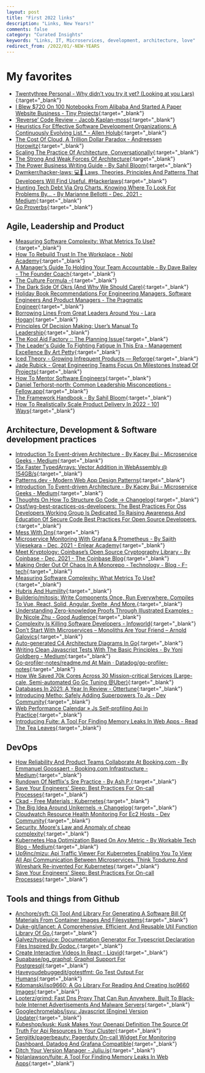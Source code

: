 ```yaml
---
layout: post
title: "First 2022 links"
description: "Links, New Years!"
comments: false
category: "Curated Insights"
keywords: "Links, IT, Microservices, development, architecture, love"
redirect_from: /2022/01/-NEW-YEARS
---
```

<!-- markdownlint-disable MD033 MD020 MD025-->
# My favorites<a name="favorites"></a>

- [Twentythree Personal - Why didn't you try it yet? (Looking at you Lars)](https://personal.twentythree.com/invitation?WQqTt03vbpmq7lOdwafDG4XhQ2yq9FE96p5T4XlB2zY%3d){:target="_blank"}
- [I Blew $720 On 100 Notebooks From Alibaba And Started A Paper Website Business - Tiny Projects](https://daily.tinyprojects.dev/paper_website){:target="_blank"}
- [‘Reverse’ Code Review - Jacob Kaplan-moss](https://jacobian.org/2021/dec/15/wst-reverse-review/){:target="_blank"}
- [Heuristics For Effective Software Development Organizations: A Continuously Evolving List.* - Allen Holub](https://holub.com/heuristics/){:target="_blank"}
- [The Cost Of Cloud, A Trillion Dollar Paradox - Andreessen Horowitz](https://a16z.com/2021/05/27/cost-of-cloud-paradox-market-cap-cloud-lifecycle-scale-growth-repatriation-optimization/){:target="_blank"}
- [Scaling The Practice Of Architecture, Conversationally](https://martinfowler.com/articles/scaling-architecture-conversationally.html){:target="_blank"}
- [The Strong And Weak Forces Of Architecture](https://martinfowler.com/articles/strong-weak-arch.html){:target="_blank"}
- [The Power Business Writing Guide - By Sahil Bloom](https://sahilbloom.substack.com/p/the-power-business-writing-guide){:target="_blank"}
- [Dwmkerr/hacker-laws: 💻📖 Laws, Theories, Principles And Patterns That Developers Will Find Useful. #Hackerlaws](https://github.com/dwmkerr/hacker-laws){:target="_blank"}
- [Hunting Tech Debt Via Org Charts. Knowing Where To Look For Problems By… - By Marianne Bellotti - Dec, 2021 - Medium](https://bellmar.medium.com/hunting-tech-debt-via-org-charts-92df0b253145){:target="_blank"}
- [Go Proverbs](https://go-proverbs.github.io/){:target="_blank"}

## Agile, Leadership and Product<a name="agile"></a>

- [Measuring Software Complexity: What Metrics To Use?](https://thevaluable.dev/complexity-metrics-software/){:target="_blank"}
- [How To Rebuild Trust In The Workplace - Nobl Academy](https://academy.nobl.io/how-to-rebuild-trust-in-the-workplace/){:target="_blank"}
- [A Manager’s Guide To Holding Your Team Accountable - By Dave Bailey - The Founder Coach](https://medium.dave-bailey.com/a-manager-guide-to-holding-your-team-accountable-a05aac67294c){:target="_blank"}
- [The Culture Formula -](https://www.prodpad.com/blog/innovation-culture-formula/){:target="_blank"}
- [The Dark Side Of Okrs (And Why We Should Care)](https://corporate-rebels.com/dark-side-of-okrs-and-why-we-should-care/){:target="_blank"}
- [Holiday Book Recommendations For Engineering Managers, Software Engineers And Product Managers - The Pragmatic Engineer](https://blog.pragmaticengineer.com/holiday-tech-book-recommendations/){:target="_blank"}
- [Borrowing Lines From Great Leaders Around You - Lara Hogan](https://larahogan.me/blog/borrow-lines-from-great-leaders/){:target="_blank"}
- [Principles Of Decision Making: User’s Manual To Leadership](https://codingsans.com/blog/principles-of-decision-making){:target="_blank"}
- [The Kool Aid Factory :: The Planning Issue](https://koolaidfactory.com/zines/the-planning-issue/){:target="_blank"}
- [The Leader's Guide To Fighting Fatigue In This Era - Management Excellence By Art Petty](https://artpetty.com/2021/11/29/leaders-guide-to-fighting-fatigue/){:target="_blank"}
- [Iced Theory - Growing Infrequent Products — Reforge](https://www.reforge.com/blog/iced-theory-growing-infrequent-products/){:target="_blank"}
- [Jade Rubick - Great Engineering Teams Focus On Milestones Instead Of Projects](https://www.rubick.com/milestones-not-projects/){:target="_blank"}
- [How To Mentor Software Engineers](https://xdg.me/mentor-engineers/){:target="_blank"}
- [Daniel Terhorst-north: Common Leadership Misconceptions - Fellow.app](https://fellow.app/blog/supermanagers/daniel-terhorst-north-common-leadership-misconceptions-and-cultivating-psychological-safety/){:target="_blank"}
- [The Framework Handbook - By Sahil Bloom](https://sahilbloom.substack.com/p/the-framework-handbook){:target="_blank"}
- [How To Realistically Scale Product Delivery In 2022 - 101 Ways](https://www.101ways.com/product-delivery/){:target="_blank"}

## Architecture, Development & Software development practices <a name="development"></a>

- [Introduction To Event-driven Architecture - By Kacey Bui - Microservice Geeks - Medium](https://medium.com/microservicegeeks/introduction-to-event-driven-architecture-e94ef442d824){:target="_blank"}
- [15x Faster TypedArrays: Vector Addition in WebAssembly @ 154GB/s](https://jott.live/markdown/wasm_vector_addition){:target="_blank"}
- [Patterns.dev - Modern Web App Design Patterns](https://www.patterns.dev/){:target="_blank"}
- [Introduction To Event-driven Architecture - By Kacey Bui - Microservice Geeks - Medium](https://medium.com/microservicegeeks/introduction-to-event-driven-architecture-e94ef442d824){:target="_blank"}
- [Thoughts On How To Structure Go Code -> Changelog](https://changelog.com/posts/on-go-application-structure){:target="_blank"}
- [Ossf/wg-best-practices-os-developers: The Best Practices For Oss Developers Working Group Is Dedicated To Raising Awareness And Education Of Secure Code Best Practices For Open Source Developers.](https://github.com/ossf/wg-best-practices-os-developers){:target="_blank"}
- [Mess With Dns](https://messwithdns.net/){:target="_blank"}
- [Microservice Monitoring With Grafana & Prometheus - By Sajith Vijesekara  - Dec, 2021  - Enlear Academy](https://enlear.academy/spring-boot-monitor-with-prometheus-and-grafana-122613b325d0){:target="_blank"}
- [Meet Kryptology: Coinbase’s Open Source Cryptography Library - By Coinbase  - Dec, 2021  - The Coinbase Blog](https://blog.coinbase.com/meet-kryptology-coinbases-open-source-cryptography-library-b5f22854f3f7){:target="_blank"}
- [Making Order Out Of Chaos In A Monorepo - Technology - Blog - F-tech](https://www.farfetchtechblog.com/en/blog/post/making-order-out-of-chaos-in-a-monorepo/){:target="_blank"}
- [Measuring Software Complexity: What Metrics To Use?](https://thevaluable.dev/complexity-metrics-software/){:target="_blank"}
- [Hubris And Humility](https://oxide.computer/blog/hubris-and-humility){:target="_blank"}
- [Builderio/mitosis: Write Components Once, Run Everywhere. Compiles To Vue, React, Solid, Angular, Svelte, And More.](https://github.com/BuilderIO/mitosis#readme){:target="_blank"}
- [Understanding Zero-knowledge Proofs Through Illustrated Examples - By Nicole Zhu  - Good Audience](https://blog.goodaudience.com/understanding-zero-knowledge-proofs-through-simple-examples-df673f796d99){:target="_blank"}
- [Complexity Is Killing Software Developers - Infoworld](https://www.infoworld.com/article/3639050/complexity-is-killing-software-developers.html){:target="_blank"}
- [Don’t Start With Microservices – Monoliths Are Your Friend – Arnold Galovics](https://arnoldgalovics.com/microservices-in-production/){:target="_blank"}
- [Auto-generated C4 Architecture Diagrams In Go](https://threedots.tech/post/auto-generated-c4-architecture-diagrams-in-go/){:target="_blank"}
- [Writing Clean Javascript Tests With The Basic Principles - By Yoni Goldberg - Medium](https://yonigoldberg.medium.com/fighting-javascript-tests-complexity-with-the-basic-principles-87b7622eac9a){:target="_blank"}
- [Go-profiler-notes/readme.md At Main · Datadog/go-profiler-notes](https://github.com/DataDog/go-profiler-notes/blob/main/guide/README.md){:target="_blank"}
- [How We Saved 70k Cores Across 30 Mission-critical Services (Large-cale, Semi-automated Go Gc Tuning @Uber)](https://eng.uber.com/how-we-saved-70k-cores-across-30-mission-critical-services/){:target="_blank"}
- [Databases In 2021: A Year In Review - Ottertune](https://ottertune.com/blog/2021-databases-retrospective/){:target="_blank"}
- [Introducing Metho: Safely Adding Superpowers To Js - Dev Community](https://dev.to/jonrandy/introducing-metho-safely-adding-superpowers-to-js-1lj){:target="_blank"}
- [Web Performance Calendar » Js Self-profiling Api In Practice](https://calendar.perfplanet.com/2021/js-self-profiling-api-in-practice/#js-self-profiling-the-api){:target="_blank"}
- [Introducing Fuite: A Tool For Finding Memory Leaks In Web Apps - Read The Tea Leaves](https://nolanlawson.com/2021/12/17/introducing-fuite-a-tool-for-finding-memory-leaks-in-web-apps/){:target="_blank"}

## DevOps<a name="devops"></a>

- [How Reliability And Product Teams Collaborate At Booking.com - By Emmanuel Goossaert - Booking.com Infrastructure - Medium](https://medium.com/booking-com-infrastructure/how-reliability-and-product-teams-collaborate-at-booking-com-f6c317cc0aeb){:target="_blank"}
- [Rundown Of Netflix's Sre Practice - By Ash P.](https://five9s.substack.com/p/rundown-of-netflixs-sre-practice?r=kjhm9){:target="_blank"}
- [Save Your Engineers' Sleep: Best Practices For On-call Processes](https://ably.com/blog/best-practices-for-on-call-processes){:target="_blank"}
- [Ckad - Free Materials : Kubernetes](https://www.reddit.com/r/kubernetes/comments/r4q1ec/ckad_free_materials/){:target="_blank"}
- [The Big Idea Around Unikernels -> Changelog](https://changelog.com/posts/the-big-idea-around-unikernels){:target="_blank"}
- [Cloudwatch Resource Health Monitoring For Ec2 Hosts - Dev Community](https://dev.to/aws-builders/cloudwatch-resource-health-monitoring-for-ec2-host-1ib8?ck_subscriber_id=1374922509){:target="_blank"}
- [Security, Moore's Law and Anomaly of cheap complexity](https://docs.google.com/presentation/d/181WFEcKiOiIDiWygVk2WGActldWUkAPiPsn5U4KKN_g/mobilepresent?slide=id.p1){:target="_blank"}
- [Kubernetes Hpa Optimization Based On Any Metric - By Workable Tech Blog - Medium](https://engineering.workable.com/kubernetes-hpa-optimization-based-on-any-metric-9b3c9a693971){:target="_blank"}
- [Up9inc/mizu: Api Traffic Viewer For Kubernetes Enabling You To View All Api Communication Between Microservices. Think Tcpdump And Wireshark Re-invented For Kubernetes](https://github.com/up9inc/mizu){:target="_blank"}
- [Save Your Engineers' Sleep: Best Practices For On-call Processes](https://ably.com/blog/best-practices-for-on-call-processes){:target="_blank"}

## Tools and things from Github <a name="tools"></a>

- [Anchore/syft: Cli Tool And Library For Generating A Software Bill Of Materials From Container Images And Filesystems](https://github.com/anchore/syft?ck_subscriber_id=1374922509){:target="_blank"}
- [Duke-git/lancet: A Comprehensive, Efficient, And Reusable Util Function Library Of Go.](https://github.com/duke-git/lancet){:target="_blank"}
- [Galvez/typejuice: Documentation Generator For Typescript Declaration Files Inspired By Godoc.](https://github.com/galvez/typejuice){:target="_blank"}
- [Create Interactive Videos In React - Liqvid](https://liqvidjs.org/){:target="_blank"}
- [Supabase/pg_graphql: Graphql Support For Postgresql](https://github.com/supabase/pg_graphql){:target="_blank"}
- [Haveyoudebuggedit/gotestfmt: Go Test Output For Humans](https://github.com/haveyoudebuggedit/gotestfmt){:target="_blank"}
- [Kdomanski/iso9660: A Go Library For Reading And Creating Iso9660 Images](https://github.com/kdomanski/iso9660){:target="_blank"}
- [Looterz/grimd: Fast Dns Proxy That Can Run Anywhere, Built To Black-hole Internet Advertisements And Malware Servers](https://github.com/looterz/grimd){:target="_blank"}
- [Googlechromelabs/jsvu: Javascript (Engine) Version Updater](https://github.com/GoogleChromeLabs/jsvu){:target="_blank"}
- [Kubeshop/kusk: Kusk Makes Your Openapi Definition The Source Of Truth For Api Resources In Your Cluster](https://github.com/kubeshop/kusk){:target="_blank"}
- [Sergiitk/pagerbeauty: Pagerduty On-call Widget For Monitoring Dashboard. Datadog And Grafana Compatible](https://github.com/sergiitk/pagerbeauty){:target="_blank"}
- [Ditch Your Version Manager - Juliu.is](https://juliu.is/ditch-your-version-manager/){:target="_blank"}
- [Nolanlawson/fuite: A Tool For Finding Memory Leaks In Web Apps](https://github.com/nolanlawson/fuite){:target="_blank"}
